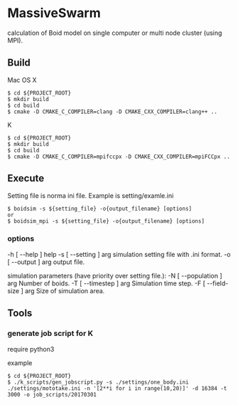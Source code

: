 # MassiveSwarm

calculation of Boid model on single computer or multi node cluster (using MPI).

## Build

Mac OS X
```
$ cd ${PROJECT_ROOT}
$ mkdir build
$ cd build
$ cmake -D CMAKE_C_COMPILER=clang -D CMAKE_CXX_COMPILER=clang++ ..
```

K
```
$ cd ${PROJECT_ROOT}
$ mkdir build
$ cd build
$ cmake -D CMAKE_C_COMPILER=mpifccpx -D CMAKE_CXX_COMPILER=mpiFCCpx ..
```

## Execute

Setting file is norma ini file. Example is setting/examle.ini

```
$ boidsim -s ${setting_file} -o{output_filename} [options]
or
$ boidsim_mpi -s ${setting_file} -o{output_filename} [options]
```

### options
-h [ --help ]            help
-s [ --setting ] arg     simulation setting file with .ini format.
-o [ --output ] arg      output file.

simulation parameters (have priority over setting file.):
-N [ --population ] arg  Number of boids.
-T [ --timestep ] arg    Simulation time step.
-F [ --field-size ] arg  Size of simulation area.



## Tools

### generate job script for K

require python3

example
```
$ cd ${PROJECT_ROOT}
$ ./k_scripts/gen_jobscript.py -s ./settings/one_body.ini ./settings/mototake.ini -n '[2**i for i in range(10,20)]' -d 16384 -t 3000 -o job_scripts/20170301
```

